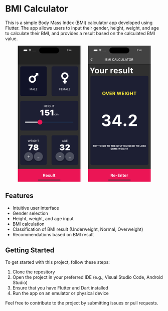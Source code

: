 # BMI Calculator

This is a simple Body Mass Index (BMI) calculator app developed using Flutter. The app allows users to input their gender, height, weight, and age to calculate their BMI, and provides a result based on the calculated BMI value.

<p align="center">
  <img src="Simulator%20Screen%20Shot%20-%20iPhone%2014%20Pro%20-%202023-05-04%20at%2014.51.06.png" width="200" alt="App Screenshot 1" hspace="10">
  <img src="Simulator%20Screen%20Shot%20-%20iPhone%2014%20Pro%20-%202023-05-04%20at%2014.51.11.png" width="200" alt="App Screenshot 2" hspace="10">
</p>

## Features

- Intuitive user interface
- Gender selection
- Height, weight, and age input
- BMI calculation
- Classification of BMI result (Underweight, Normal, Overweight)
- Recommendations based on BMI result

## Getting Started

To get started with this project, follow these steps:

1. Clone the repository
2. Open the project in your preferred IDE (e.g., Visual Studio Code, Android Studio)
3. Ensure that you have Flutter and Dart installed
4. Run the app on an emulator or physical device

Feel free to contribute to the project by submitting issues or pull requests.
